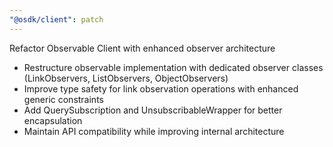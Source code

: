 ```yaml
---
"@osdk/client": patch
---
```


Refactor Observable Client with enhanced observer architecture

- Restructure observable implementation with dedicated observer classes (LinkObservers, ListObservers, ObjectObservers)
- Improve type safety for link observation operations with enhanced generic constraints  
- Add QuerySubscription and UnsubscribableWrapper for better encapsulation
- Maintain API compatibility while improving internal architecture